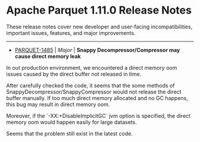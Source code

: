 
<!---
# Licensed to the Apache Software Foundation (ASF) under one
# or more contributor license agreements.  See the NOTICE file
# distributed with this work for additional information
# regarding copyright ownership.  The ASF licenses this file
# to you under the Apache License, Version 2.0 (the
# "License"); you may not use this file except in compliance
# with the License.  You may obtain a copy of the License at
#
#     http://www.apache.org/licenses/LICENSE-2.0
#
# Unless required by applicable law or agreed to in writing, software
# distributed under the License is distributed on an "AS IS" BASIS,
# WITHOUT WARRANTIES OR CONDITIONS OF ANY KIND, either express or implied.
# See the License for the specific language governing permissions and
# limitations under the License.
-->
# Apache Parquet  1.11.0 Release Notes

These release notes cover new developer and user-facing incompatibilities, important issues, features, and major improvements.


---

* [PARQUET-1485](https://issues.apache.org/jira/browse/PARQUET-1485) | *Major* | **Snappy Decompressor/Compressor may cause direct memory leak**

In out production environment, we encountered a direct memory oom issues caused by the direct buffer not released in time.

After carefully checked the code, it seems that the some methods of SnappyDecompressor/SnappyCompressor would not release the direct buffer manually. If too much direct memory allocated and no GC happens, this bug may result in direct memory oom.

Moreover, if the \`-XX:+DisableImplicitGC\` jvm option is specified, the direct memory oom would happen easily for large datasets.

Seems that the problem still exist in the latest code.



